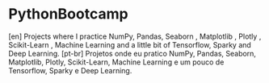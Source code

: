 # PythonBootcamp
[en] Projects where I practice NumPy, Pandas, Seaborn , Matplotlib , Plotly , Scikit-Learn , Machine Learning and a little bit of Tensorflow, Sparky and Deep Learning.
[pt-br] Projetos onde eu pratico NumPy, Pandas, Seaborn, Matplotlib, Plotly, Scikit-Learn, Machine Learning e um pouco de Tensorflow, Sparky e Deep Learning.
